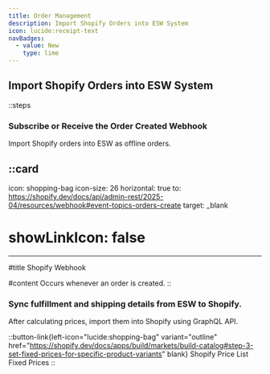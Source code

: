 ```yaml
---
title: Order Management
description: Import Shopify Orders into ESW System
icon: lucide:receipt-text
navBadges:
  - value: New
    type: lime
---
```


## Import Shopify Orders into ESW System

::steps
### Subscribe or Receive the Order Created Webhook
Import Shopify orders into ESW as offline orders.

::card
---
icon: shopping-bag
icon-size: 26
horizontal: true
to: https://shopify.dev/docs/api/admin-rest/2025-04/resources/webhook#event-topics-orders-create
target: _blank
# showLinkIcon: false
---

#title
Shopify Webhook

#content
Occurs whenever an order is created.
::


### Sync fulfillment and shipping details from ESW to Shopify.

After calculating prices, import them into Shopify using GraphQL API.

::button-link{left-icon="lucide:shopping-bag" variant="outline" href="https://shopify.dev/docs/apps/build/markets/build-catalog#step-3-set-fixed-prices-for-specific-product-variants" blank}
  Shopify Price List Fixed Prices
::